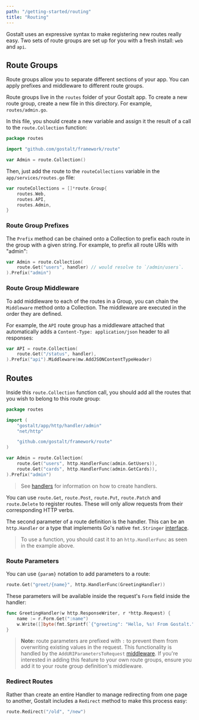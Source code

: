 ```yaml
---
path: "/getting-started/routing"
title: "Routing"
---
```


Gostalt uses an expressive syntax to make registering new routes
really easy. Two sets of route groups are set up for you with
a fresh install: `web` and `api`.

## Route Groups

Route groups allow you to separate different sections of your app.
You can apply prefixes and middleware to different route groups.

Route groups live in the `routes` folder of your Gostalt app. To
create a new route group, create a new file in this directory.
For example, `routes/admin.go`.

In this file, you should create a new variable and assign it the
result of a call to the `route.Collection` function:

```go
package routes

import "github.com/gostalt/framework/route"

var Admin = route.Collection()
```

Then, just add the route to the `routeCollections` variable in the
`app/services/routes.go` file:

```go
var routeCollections = []*route.Group{
	routes.Web,
	routes.API,
	routes.Admin,
}
```

### Route Group Prefixes

The `Prefix` method can be chained onto a Collection to prefix
each route in the group with a given string. For example, to prefix
all route URIs with "admin":

```go
var Admin = route.Collection(
    route.Get("users", handler) // would resolve to `/admin/users`.
).Prefix("admin")
```

### Route Group Middleware

To add middleware to each of the routes in a Group, you can chain
the `Middleware` method onto a Collection. The middleware are
executed in the order they are defined.

For example, the `API` route group has a middleware attached that
automatically adds a `Content-Type: application/json` header to
all responses:

```go
var API = route.Collection(
	route.Get("/status", handler),
).Prefix("api").Middleware(mw.AddJSONContentTypeHeader)
```

## Routes

Inside this `route.Collection` function call, you should add all
the routes that you wish to belong to this route group:

```go
package routes

import (
	"gostalt/app/http/handler/admin"
	"net/http"

	"github.com/gostalt/framework/route"
)

var Admin = route.Collection(
	route.Get("users", http.HandlerFunc(admin.GetUsers)),
	route.Get("cards", http.HandlerFunc(admin.GetCards)),
).Prefix("admin")
```

> See [handlers](/handlers) for information on how to create handlers.

You can use `route.Get`, `route.Post`, `route.Put`, `route.Patch`
and `route.Delete` to register routes. These will only allow requests
from their corresponding HTTP verbs.

The second parameter of a route definition is the handler. This can
be an `http.Handler` or a type that implements Go's native
`fmt.Stringer` [interface].

[interface]: https://golang.org/pkg/fmt/#Stringer

> To use a function, you should cast it to an `http.HandlerFunc`
> as seen in the example above.

### Route Parameters

You can use `{param}` notation to add parameters to a route:

```go
route.Get("greet/{name}", http.HandlerFunc(GreetingHandler))
```

These parameters will be available inside the request's `Form`
field inside the handler:

```go
func GreetingHandler(w http.ResponseWriter, r *http.Request) {
    name := r.Form.Get(":name")
    w.Write([]byte(fmt.Sprintf(`{"greeting": "Hello, %s! From Gostalt."}`, name)))
}
```

> **Note:** route parameters are prefixed with `:` to prevent them
> from overwriting existing values in the request. This functionality
> is handled by the `AddURIParametersToRequest` [middleware]. If
> you're interested in adding this feature to your own route groups,
> ensure you add it to your route group definition's middleware.

[middleware]: https://github.com/gostalt/framework/blob/master/route/middleware/AddURIParametersToRequest.go

### Redirect Routes

Rather than create an entire Handler to manage redirecting from
one page to another, Gostalt includes a `Redirect` method to make
this process easy:

```go
route.Redirect("/old", "/new")
```
